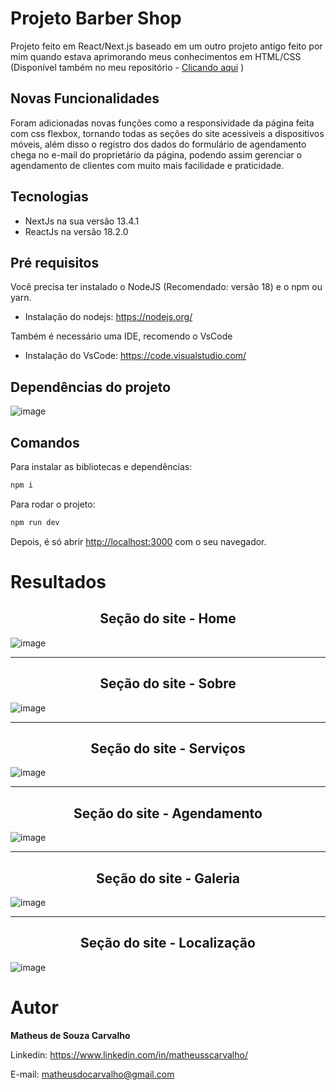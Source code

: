 # Projeto Barber Shop

Projeto feito em React/Next.js baseado em um outro projeto antigo feito por mim quando estava aprimorando meus conhecimentos em HTML/CSS (Disponível também no meu repositório - [Clicando aqui](https://github.com/matheusscarvalho1/Barber-Shop) )

## Novas Funcionalidades

Foram adicionadas novas funções como a responsividade da página feita com css flexbox, tornando todas as seções do site acessiveis a dispositivos móveis, além disso o registro dos dados do formulário de agendamento chega no e-mail do proprietário da página, podendo assim gerenciar o agendamento de clientes com muito mais facilidade e praticidade.

## Tecnologias

- NextJs na sua versão 13.4.1
- ReactJs na versão 18.2.0

## Pré requisitos

Você precisa ter instalado o NodeJS (Recomendado: versão 18) e o npm ou yarn.

- Instalação do nodejs: https://nodejs.org/

Também é necessário uma IDE, recomendo o VsCode

- Instalação do VsCode: https://code.visualstudio.com/

## Dependências do projeto

![image](https://github.com/matheusscarvalho1/Projeto-Barber-Shop/assets/73304785/c07d652f-6bd6-46b4-ab46-e9efdcb39221)


## Comandos

Para instalar as bibliotecas e dependências:

```bash
npm i
```

Para rodar o projeto:

```bash
npm run dev
```

Depois, é só abrir [http://localhost:3000](http://localhost:3000) com o seu navegador.

# Resultados

<b><h2 align="center">Seção do site - Home</h2></b>

![image](https://user-images.githubusercontent.com/73304785/224451177-0db26b92-2bf1-4cf7-ae92-00d922f4abfc.png)

<hr>
<b><h2 align="center">Seção do site - Sobre</h2></b>

![image](https://user-images.githubusercontent.com/73304785/224450776-6f5b8855-9881-4381-9bdb-9b0c949ff391.png)

<hr>
<b><h2 align="center">Seção do site - Serviços</h2></b>

![image](https://user-images.githubusercontent.com/73304785/224450820-87872bfa-7785-4ea2-881b-02719f640a02.png)

<hr>
<b><h2 align="center">Seção do site - Agendamento</h2></b>

![image](https://user-images.githubusercontent.com/73304785/224450864-cbaef472-24d7-4106-94e6-92519ebb9771.png)

<hr>
<b><h2 align="center">Seção do site - Galeria</h2></b>

![image](https://user-images.githubusercontent.com/73304785/224450927-916b7b26-8133-43a8-b10e-89728e8137a4.png)

<hr>
<b><h2 align="center">Seção do site - Localização</h2></b>

![image](https://user-images.githubusercontent.com/73304785/224451042-6a677b87-961c-46c5-ab87-e172932cbf6e.png)

# Autor

<b>Matheus de Souza Carvalho</b>

Linkedin:
https://www.linkedin.com/in/matheusscarvalho/

E-mail:
matheusdocarvalho@gmail.com
